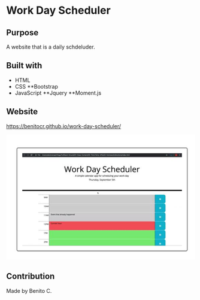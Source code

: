 # Work Day Scheduler

## Purpose
A website that is a daily schdeluder.

## Built with
* HTML
* CSS
**Bootstrap
* JavaScript
**Jquery
**Moment.js


## Website

https://benitocr.github.io/work-day-scheduler/

![page of work day scheduler](Develop/mokup.JPG)

## Contribution
Made by Benito C.